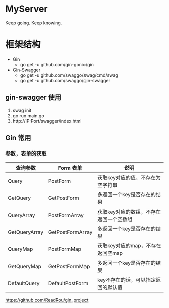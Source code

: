 # MyServer
Keep going. Keep knowing.

# 框架结构
- Gin
    - go get -u github.com/gin-gonic/gin
- Gin-Swagger
    - go get -u github.com/swaggo/swag/cmd/swag
    - go get -u github.com/swaggo/gin-swagger
    


## gin-swagger 使用

1. swag init
2. go run main.go
3. http://IP:Port/swagger/index.html

## Gin 常用

### 参数，表单的获取
查询参数 | Form 表单 | 说明  
--- | --- | ---
Query | PostForm | 获取key对应的值，不存在为空字符串
GetQuery | GetPostForm | 多返回一个key是否存在的结果
QueryArray | PostFormArray | 获取key对应的数组，不存在返回一个空数组
GetQueryArray | GetPostFormArray | 多返回一个key是否存在的结果
QueryMap | PostFormMap | 获取key对应的map，不存在返回空map
GetQueryMap | GetPostFormMap | 多返回一个key是否存在的结果
DefaultQuery | DefaultPostForm | key不存在的话，可以指定返回的默认值




https://github.com/ReadRou/gin_project